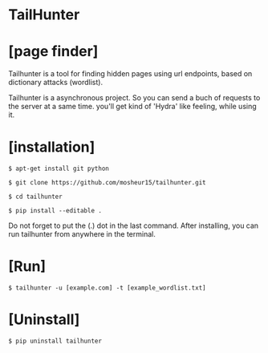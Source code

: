 # TailHunter

# [page finder]

Tailhunter is a tool for finding hidden pages 
using url endpoints, based on dictionary attacks (wordlist).

Tailhunter is a asynchronous project.
So you can send a buch of requests to the server
at a same time. you'll get kind of 'Hydra' like feeling, 
while using it. 

# [installation]

```
$ apt-get install git python

$ git clone https://github.com/mosheur15/tailhunter.git

$ cd tailhunter

$ pip install --editable .

```
Do not forget to put the (.) dot in the
last command.
After installing,  you can run tailhunter from
anywhere in the terminal.

# [Run]

```
$ tailhunter -u [example.com] -t [example_wordlist.txt]
```

# [Uninstall]

```
$ pip uninstall tailhunter
````
